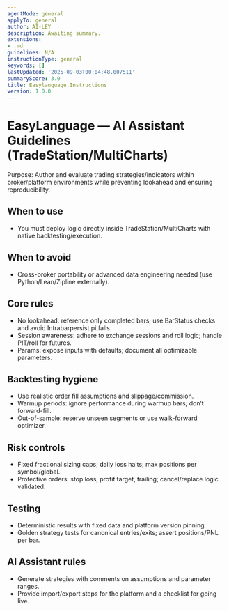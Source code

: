 ```yaml
---
agentMode: general
applyTo: general
author: AI-LEY
description: Awaiting summary.
extensions:
- .md
guidelines: N/A
instructionType: general
keywords: []
lastUpdated: '2025-09-03T00:04:48.007511'
summaryScore: 3.0
title: Easylanguage.Instructions
version: 1.0.0
---
```


# EasyLanguage — AI Assistant Guidelines (TradeStation/MultiCharts)

Purpose: Author and evaluate trading strategies/indicators within broker/platform environments while preventing lookahead and ensuring reproducibility.

## When to use
- You must deploy logic directly inside TradeStation/MultiCharts with native backtesting/execution.

## When to avoid
- Cross-broker portability or advanced data engineering needed (use Python/Lean/Zipline externally).

## Core rules
- No lookahead: reference only completed bars; use BarStatus checks and avoid Intrabarpersist pitfalls.
- Session awareness: adhere to exchange sessions and roll logic; handle PIT/roll for futures.
- Params: expose inputs with defaults; document all optimizable parameters.

## Backtesting hygiene
- Use realistic order fill assumptions and slippage/commission.
- Warmup periods: ignore performance during warmup bars; don’t forward-fill.
- Out-of-sample: reserve unseen segments or use walk-forward optimizer.

## Risk controls
- Fixed fractional sizing caps; daily loss halts; max positions per symbol/global.
- Protective orders: stop loss, profit target, trailing; cancel/replace logic validated.

## Testing
- Deterministic results with fixed data and platform version pinning.
- Golden strategy tests for canonical entries/exits; assert positions/PNL per bar.

## AI Assistant rules
- Generate strategies with comments on assumptions and parameter ranges.
- Provide import/export steps for the platform and a checklist for going live.
